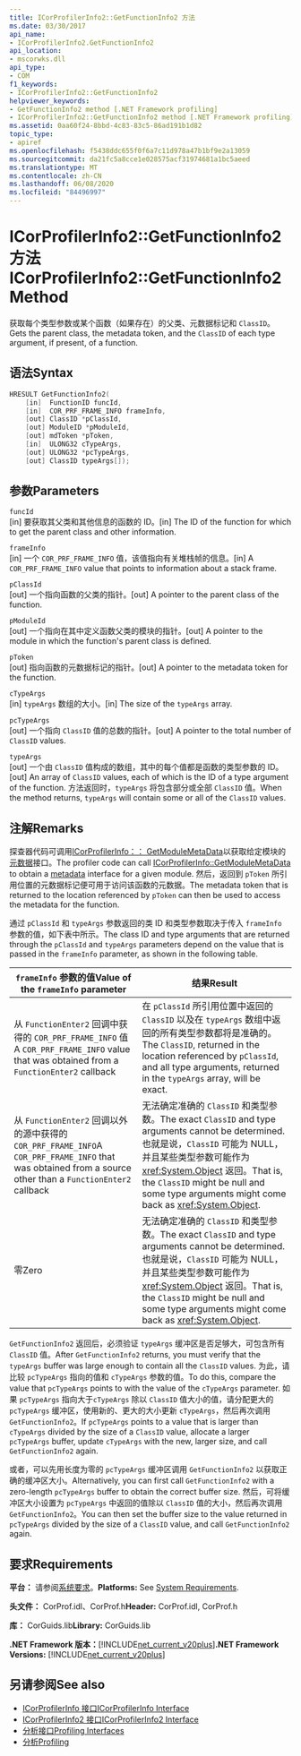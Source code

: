 ```yaml
---
title: ICorProfilerInfo2::GetFunctionInfo2 方法
ms.date: 03/30/2017
api_name:
- ICorProfilerInfo2.GetFunctionInfo2
api_location:
- mscorwks.dll
api_type:
- COM
f1_keywords:
- ICorProfilerInfo2::GetFunctionInfo2
helpviewer_keywords:
- GetFunctionInfo2 method [.NET Framework profiling]
- ICorProfilerInfo2::GetFunctionInfo2 method [.NET Framework profiling]
ms.assetid: 0aa60f24-8bbd-4c83-83c5-86ad191b1d82
topic_type:
- apiref
ms.openlocfilehash: f5438ddc655f0f6a7c11d978a47b1bf9e2a13059
ms.sourcegitcommit: da21fc5a8cce1e028575acf31974681a1bc5aeed
ms.translationtype: MT
ms.contentlocale: zh-CN
ms.lasthandoff: 06/08/2020
ms.locfileid: "84496997"
---
```

# <a name="icorprofilerinfo2getfunctioninfo2-method"></a><span data-ttu-id="eea29-102">ICorProfilerInfo2::GetFunctionInfo2 方法</span><span class="sxs-lookup"><span data-stu-id="eea29-102">ICorProfilerInfo2::GetFunctionInfo2 Method</span></span>
<span data-ttu-id="eea29-103">获取每个类型参数或某个函数（如果存在）的父类、元数据标记和 `ClassID`。</span><span class="sxs-lookup"><span data-stu-id="eea29-103">Gets the parent class, the metadata token, and the `ClassID` of each type argument, if present, of a function.</span></span>  
  
## <a name="syntax"></a><span data-ttu-id="eea29-104">语法</span><span class="sxs-lookup"><span data-stu-id="eea29-104">Syntax</span></span>  
  
```cpp  
HRESULT GetFunctionInfo2(  
    [in]  FunctionID funcId,  
    [in]  COR_PRF_FRAME_INFO frameInfo,  
    [out] ClassID *pClassId,  
    [out] ModuleID *pModuleId,  
    [out] mdToken *pToken,  
    [in]  ULONG32 cTypeArgs,  
    [out] ULONG32 *pcTypeArgs,  
    [out] ClassID typeArgs[]);  
```  
  
## <a name="parameters"></a><span data-ttu-id="eea29-105">参数</span><span class="sxs-lookup"><span data-stu-id="eea29-105">Parameters</span></span>  
 `funcId`  
 <span data-ttu-id="eea29-106">[in] 要获取其父类和其他信息的函数的 ID。</span><span class="sxs-lookup"><span data-stu-id="eea29-106">[in] The ID of the function for which to get the parent class and other information.</span></span>  
  
 `frameInfo`  
 <span data-ttu-id="eea29-107">[in] 一个 `COR_PRF_FRAME_INFO` 值，该值指向有关堆栈帧的信息。</span><span class="sxs-lookup"><span data-stu-id="eea29-107">[in] A `COR_PRF_FRAME_INFO` value that points to information about a stack frame.</span></span>  
  
 `pClassId`  
 <span data-ttu-id="eea29-108">[out] 一个指向函数的父类的指针。</span><span class="sxs-lookup"><span data-stu-id="eea29-108">[out] A pointer to the parent class of the function.</span></span>  
  
 `pModuleId`  
 <span data-ttu-id="eea29-109">[out] 一个指向在其中定义函数父类的模块的指针。</span><span class="sxs-lookup"><span data-stu-id="eea29-109">[out] A pointer to the module in which the function's parent class is defined.</span></span>  
  
 `pToken`  
 <span data-ttu-id="eea29-110">[out] 指向函数的元数据标记的指针。</span><span class="sxs-lookup"><span data-stu-id="eea29-110">[out] A pointer to the metadata token for the function.</span></span>  
  
 `cTypeArgs`  
 <span data-ttu-id="eea29-111">[in] `typeArgs` 数组的大小。</span><span class="sxs-lookup"><span data-stu-id="eea29-111">[in] The size of the `typeArgs` array.</span></span>  
  
 `pcTypeArgs`  
 <span data-ttu-id="eea29-112">[out] 一个指向 `ClassID` 值的总数的指针。</span><span class="sxs-lookup"><span data-stu-id="eea29-112">[out] A pointer to the total number of `ClassID` values.</span></span>  
  
 `typeArgs`  
 <span data-ttu-id="eea29-113">[out] 一个由 `ClassID` 值构成的数组，其中的每个值都是函数的类型参数的 ID。</span><span class="sxs-lookup"><span data-stu-id="eea29-113">[out] An array of `ClassID` values, each of which is the ID of a type argument of the function.</span></span> <span data-ttu-id="eea29-114">方法返回时，`typeArgs` 将包含部分或全部 `ClassID` 值。</span><span class="sxs-lookup"><span data-stu-id="eea29-114">When the method returns, `typeArgs` will contain some or all of the `ClassID` values.</span></span>  
  
## <a name="remarks"></a><span data-ttu-id="eea29-115">注解</span><span class="sxs-lookup"><span data-stu-id="eea29-115">Remarks</span></span>  
 <span data-ttu-id="eea29-116">探查器代码可调用[ICorProfilerInfo：： GetModuleMetaData](icorprofilerinfo-getmodulemetadata-method.md)以获取给定模块的[元数据](../metadata/index.md)接口。</span><span class="sxs-lookup"><span data-stu-id="eea29-116">The profiler code can call [ICorProfilerInfo::GetModuleMetaData](icorprofilerinfo-getmodulemetadata-method.md) to obtain a [metadata](../metadata/index.md) interface for a given module.</span></span> <span data-ttu-id="eea29-117">然后，返回到 `pToken` 所引用位置的元数据标记便可用于访问该函数的元数据。</span><span class="sxs-lookup"><span data-stu-id="eea29-117">The metadata token that is returned to the location referenced by `pToken` can then be used to access the metadata for the function.</span></span>  
  
 <span data-ttu-id="eea29-118">通过 `pClassId` 和 `typeArgs` 参数返回的类 ID 和类型参数取决于传入 `frameInfo` 参数的值，如下表中所示。</span><span class="sxs-lookup"><span data-stu-id="eea29-118">The class ID and type arguments that are returned through the `pClassId` and `typeArgs` parameters depend on the value that is passed in the `frameInfo` parameter, as shown in the following table.</span></span>  
  
|<span data-ttu-id="eea29-119">`frameInfo` 参数的值</span><span class="sxs-lookup"><span data-stu-id="eea29-119">Value of the `frameInfo` parameter</span></span>|<span data-ttu-id="eea29-120">结果</span><span class="sxs-lookup"><span data-stu-id="eea29-120">Result</span></span>|  
|----------------------------------------|------------|  
|<span data-ttu-id="eea29-121">从 `FunctionEnter2` 回调中获得的 `COR_PRF_FRAME_INFO` 值</span><span class="sxs-lookup"><span data-stu-id="eea29-121">A `COR_PRF_FRAME_INFO` value that was obtained from a `FunctionEnter2` callback</span></span>|<span data-ttu-id="eea29-122">在 `pClassId` 所引用位置中返回的 `ClassID` 以及在 `typeArgs` 数组中返回的所有类型参数都将是准确的。</span><span class="sxs-lookup"><span data-stu-id="eea29-122">The `ClassID`, returned in the location referenced by `pClassId`, and all type arguments, returned in the `typeArgs` array, will be exact.</span></span>|  
|<span data-ttu-id="eea29-123">从 `FunctionEnter2` 回调以外的源中获得的 `COR_PRF_FRAME_INFO`</span><span class="sxs-lookup"><span data-stu-id="eea29-123">A `COR_PRF_FRAME_INFO` that was obtained from a source other than a `FunctionEnter2` callback</span></span>|<span data-ttu-id="eea29-124">无法确定准确的 `ClassID` 和类型参数。</span><span class="sxs-lookup"><span data-stu-id="eea29-124">The exact `ClassID` and type arguments cannot be determined.</span></span> <span data-ttu-id="eea29-125">也就是说，`ClassID` 可能为 NULL，并且某些类型参数可能作为 <xref:System.Object> 返回。</span><span class="sxs-lookup"><span data-stu-id="eea29-125">That is, the `ClassID` might be null and some type arguments might come back as <xref:System.Object>.</span></span>|  
|<span data-ttu-id="eea29-126">零</span><span class="sxs-lookup"><span data-stu-id="eea29-126">Zero</span></span>|<span data-ttu-id="eea29-127">无法确定准确的 `ClassID` 和类型参数。</span><span class="sxs-lookup"><span data-stu-id="eea29-127">The exact `ClassID` and type arguments cannot be determined.</span></span> <span data-ttu-id="eea29-128">也就是说，`ClassID` 可能为 NULL，并且某些类型参数可能作为 <xref:System.Object> 返回。</span><span class="sxs-lookup"><span data-stu-id="eea29-128">That is, the `ClassID` might be null and some type arguments might come back as <xref:System.Object>.</span></span>|  
  
 <span data-ttu-id="eea29-129">`GetFunctionInfo2` 返回后，必须验证 `typeArgs` 缓冲区是否足够大，可包含所有 `ClassID` 值。</span><span class="sxs-lookup"><span data-stu-id="eea29-129">After `GetFunctionInfo2` returns, you must verify that the `typeArgs` buffer was large enough to contain all the `ClassID` values.</span></span> <span data-ttu-id="eea29-130">为此，请比较 `pcTypeArgs` 指向的值和 `cTypeArgs` 参数的值。</span><span class="sxs-lookup"><span data-stu-id="eea29-130">To do this, compare the value that `pcTypeArgs` points to with the value of the `cTypeArgs` parameter.</span></span> <span data-ttu-id="eea29-131">如果 `pcTypeArgs` 指向大于`cTypeArgs` 除以 `ClassID` 值大小的值，请分配更大的 `pcTypeArgs` 缓冲区，使用新的、更大的大小更新 `cTypeArgs`，然后再次调用 `GetFunctionInfo2`。</span><span class="sxs-lookup"><span data-stu-id="eea29-131">If `pcTypeArgs` points to a value that is larger than `cTypeArgs` divided by the size of a `ClassID` value, allocate a larger `pcTypeArgs` buffer, update `cTypeArgs` with the new, larger size, and call `GetFunctionInfo2` again.</span></span>  
  
 <span data-ttu-id="eea29-132">或者，可以先用长度为零的 `pcTypeArgs` 缓冲区调用 `GetFunctionInfo2` 以获取正确的缓冲区大小。</span><span class="sxs-lookup"><span data-stu-id="eea29-132">Alternatively, you can first call `GetFunctionInfo2` with a zero-length `pcTypeArgs` buffer to obtain the correct buffer size.</span></span> <span data-ttu-id="eea29-133">然后，可将缓冲区大小设置为 `pcTypeArgs` 中返回的值除以 `ClassID` 值的大小，然后再次调用 `GetFunctionInfo2`。</span><span class="sxs-lookup"><span data-stu-id="eea29-133">You can then set the buffer size to the value returned in `pcTypeArgs` divided by the size of a `ClassID` value, and call `GetFunctionInfo2` again.</span></span>  
  
## <a name="requirements"></a><span data-ttu-id="eea29-134">要求</span><span class="sxs-lookup"><span data-stu-id="eea29-134">Requirements</span></span>  
 <span data-ttu-id="eea29-135">**平台：** 请参阅[系统要求](../../get-started/system-requirements.md)。</span><span class="sxs-lookup"><span data-stu-id="eea29-135">**Platforms:** See [System Requirements](../../get-started/system-requirements.md).</span></span>  
  
 <span data-ttu-id="eea29-136">**头文件：** CorProf.idl、CorProf.h</span><span class="sxs-lookup"><span data-stu-id="eea29-136">**Header:** CorProf.idl, CorProf.h</span></span>  
  
 <span data-ttu-id="eea29-137">**库：** CorGuids.lib</span><span class="sxs-lookup"><span data-stu-id="eea29-137">**Library:** CorGuids.lib</span></span>  
  
 <span data-ttu-id="eea29-138">**.NET Framework 版本：**[!INCLUDE[net_current_v20plus](../../../../includes/net-current-v20plus-md.md)]</span><span class="sxs-lookup"><span data-stu-id="eea29-138">**.NET Framework Versions:** [!INCLUDE[net_current_v20plus](../../../../includes/net-current-v20plus-md.md)]</span></span>  
  
## <a name="see-also"></a><span data-ttu-id="eea29-139">另请参阅</span><span class="sxs-lookup"><span data-stu-id="eea29-139">See also</span></span>

- [<span data-ttu-id="eea29-140">ICorProfilerInfo 接口</span><span class="sxs-lookup"><span data-stu-id="eea29-140">ICorProfilerInfo Interface</span></span>](icorprofilerinfo-interface.md)
- [<span data-ttu-id="eea29-141">ICorProfilerInfo2 接口</span><span class="sxs-lookup"><span data-stu-id="eea29-141">ICorProfilerInfo2 Interface</span></span>](icorprofilerinfo2-interface.md)
- [<span data-ttu-id="eea29-142">分析接口</span><span class="sxs-lookup"><span data-stu-id="eea29-142">Profiling Interfaces</span></span>](profiling-interfaces.md)
- [<span data-ttu-id="eea29-143">分析</span><span class="sxs-lookup"><span data-stu-id="eea29-143">Profiling</span></span>](index.md)
